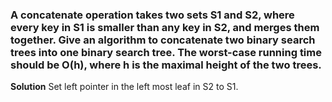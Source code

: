 ###  A concatenate operation takes two sets S1 and S2, where every key in S1 is smaller than any key in S2, and merges them together. Give an algorithm to concatenate two binary search trees into one binary search tree. The worst-case running time should be O(h), where h is the maximal height of the two trees.

**Solution**
Set left pointer in the left most leaf in S2 to S1. 
